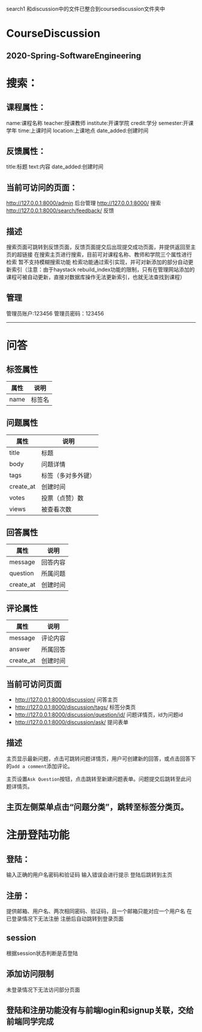 search1 和discussion中的文件已整合到coursediscussion文件夹中

CourseDiscussion
==
2020-Spring-SoftwareEngineering
--
# 搜索：

## 课程属性：
name:课程名称
teacher:授课教师
institute:开课学院
credit:学分
semester:开课学年
time:上课时间
location:上课地点
date_added:创建时间

## 反馈属性：
title:标题
text:内容
date_added:创建时间

## 当前可访问的页面：
http://127.0.0.1:8000/admin 后台管理
http://127.0.0.1:8000/ 搜索
http://127.0.0.1:8000/search/feedback/ 反馈

## 描述
搜索页面可跳转到反馈页面，反馈页面提交后出现提交成功页面，并提供返回至主页的超链接
在搜索主页进行搜索，目前可对课程名称、教师和学院三个属性进行检索   暂不支持模糊搜索功能
检索功能通过索引实现，并可对新添加的部分自动更新索引（注意：由于haystack rebuild_index功能的限制，只有在管理网站添加的课程可被自动更新，直接对数据库操作无法更新索引，也就无法查找到课程）

## 管理
管理员账户:123456
管理员密码：123456

---

# 问答

## 标签属性
|属性|说明|
|----|----|
|name|标签名|

## 问题属性
|属性|说明|
|----|----|
|title|标题|
|body|问题详情|
|tags|标签（多对多外键）|
|create_at|创建时间|
|votes|投票（点赞）数|
|views|被查看次数|

## 回答属性
|属性|说明|
|----|----|
|message|回答内容|
|question|所属问题|
|create_at|创建时间|

## 评论属性
|属性|说明|
|----|----|
|message|评论内容|
|answer|所属回答|
|create_at|创建时间|

## 当前可访问页面
- http://127.0.0.1:8000/discussion/ 问答主页
- http://127.0.0.1:8000/discussion/tags/ 标签分类页
- http://127.0.0.1:8000/discussion/question/id/ 问题详情页，id为问题id
- http://127.0.0.1:8000/discussion/ask/ 提问表单

## 描述
主页显示最新问题，点击可跳转问题详情页，用户可创建新的回答，或点击回答下的`add a comment`添加评论。

主页设置`Ask Question`按钮，点击跳转至新建问题表单。问题提交后跳转至此问题详情页。

主页左侧菜单点击“问题分类”，跳转至标签分类页。
---
# 注册登陆功能
## 登陆：
输入正确的用户名密码和验证码
输入错误会进行提示
登陆后跳转到主页
## 注册：
提供邮箱、用户名、两次相同密码、验证码，且一个邮箱只能对应一个用户名
在已登录情况下无法注册
注册后自动跳转到登录页面
## session
根据session状态判断是否登陆 
## 添加访问限制
未登录情况下无法访问部分页面
## 登陆和注册功能没有与前端login和signup关联，交给前端同学完成
